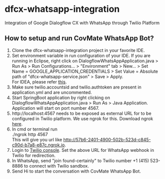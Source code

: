 # dfcx-whatsapp-integration
Integration of Google Dialogflow CX with WhatsApp through Twilio Platform

## How to setup and run CovMate WhatsApp Bot?
1. Clone the dfcx-whatsapp-integration project in your favorite IDE.
2. Set environment variable in run configuration of your IDE. 
If you are running in Eclipse, right click on DialogflowWhatsAppApplication.java > Run As > Run Configurations... > "Environment" tab > New... > Set Name = GOOGLE\_APPLICATION\_CREDENTIALS > Set Value = Absolute path of "dfcx-whatsapp-service.json" > Save > Apply.
<br>For IDEA, please refer <a href="https://www.jetbrains.com/help/objc/add-environment-variables-and-program-arguments.html#add-environment-variables">this</a>.
3. Make sure twilio.accountsid and twilio.authtoken are present in application.yml and are uncommented.
4. Start SpringBoot application by right clicking on DialogflowWhatsAppApplication.java > Run As > Java Application. Application will start on port number 4567.
5. http://localhost:4567 needs to be exposed as external URL for to be configured in Twilio platform. We use ngrok for this. Download ngrok <a href="https://ngrok.com/download">here</a>.
6. In cmd or terminal run<br>
./ngrok http 4567
<br>This will give you url like http://57b6-2401-4900-502b-523d-c845-c90d-b7a8-e87c.ngrok.io.
7. Login to <a href="https://console.twilio.com/">Twilio console</a>. Set the above URL for WhatsApp webhook in Twilio for redirection.
8. In WhatsApp, send "join found-certainly" to Twilio number +1 (415) 523-8886 to connect with Twilio sandbox.
9. Send Hi to start the conversation with CovMate WhatsApp Bot.